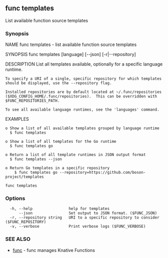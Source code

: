 ## func templates

List available function source templates

### Synopsis


NAME
	func templates - list available function source templates

SYNOPSIS
	func templates [language] [--json] [-r|--repository]

DESCRIPTION
	List all templates available, optionally for a specific language runtime.

	To specify a URI of a single, specific repository for which templates
	should be displayed, use the --repository flag.

	Installed repositories are by default located at ~/.func/repositories
	($XDG_CONFIG_HOME/.func/repositories).  This can be overridden with
	$FUNC_REPOSITORIES_PATH.

	To see all available language runtimes, see the 'languages' command.


EXAMPLES

	o Show a list of all available templates grouped by language runtime
	  $ func templates

	o Show a list of all templates for the Go runtime
	  $ func templates go

	o Return a list of all template runtimes in JSON output format
	  $ func templates --json

	o Return Go templates in a specific repository
		$ func templates go --repository=https://github.com/boson-project/templates


```
func templates
```

### Options

```
  -h, --help                help for templates
      --json                Set output to JSON format. ($FUNC_JSON)
  -r, --repository string   URI to a specific repository to consider ($FUNC_REPOSITORY)
  -v, --verbose             Print verbose logs ($FUNC_VERBOSE)
```

### SEE ALSO

* [func](func.md)	 - func manages Knative Functions


